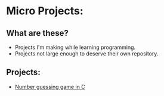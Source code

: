 # Micro Projects:

## What are these?
- Projects I'm making while learning programming.
- Projects not large enough to deserve their own repository.

## Projects:
- [Number guessing game in C](https://github.com/raghav-4002/micro-projects/tree/main/Number%20Guessing%20Game)
